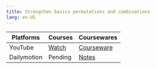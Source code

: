 ```yaml
---
title: Strengthen basics permutations and combinations
lang: en-US
---
```


| Platforms   | Courses                                                                                      | Coursewares                                                    |
|-------------|----------------------------------------------------------------------------------------------|----------------------------------------------------------------|
| YouTube     | [Watch](https://www.youtube.com/watch?v=PsHxKMwe3Sk&list=PLm0MFkgiW1JgtMcLtiQNrjpQD-2YW2jL0) | [Courseware](../../public/math/Courses/pdf/1%20Courseware.pdf) |
| Dailymotion | Pending                                                                                      | [Notes](../../public/math/Courses/pdf/Notes.pdf)               |

